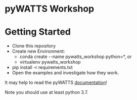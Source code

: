 # pyWATTS Workshop

# Getting Started
* Clone this repository
* Create new Environment:
  * conda create --name pywatts_workshop python=*, or
  * virtualenv pywatts_workshop
* pip install -r requirements.txt
* Open the examples and investigate how they work.

It may help to read the pyWATTS [documentation](https://pywatts.readthedocs.io/en/latest/index.html)!

Note you should use at least python 3.7.
